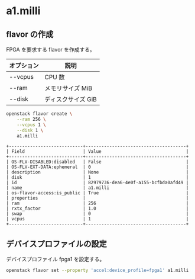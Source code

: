 # a1.milli

## flavor の作成

FPGA を要求する flavor を作成する。

| オプション | 説明               |
| ---------- | ------------------ |
| --vcpus    | CPU 数             |
| --ram      | メモリサイズ MiB   |
| --disk     | ディスクサイズ GiB |

```sh
openstack flavor create \
    --ram 256 \
    --vcpus 1 \
    --disk 1 \
    a1.milli
```

```text
+----------------------------+--------------------------------------+
| Field                      | Value                                |
+----------------------------+--------------------------------------+
| OS-FLV-DISABLED:disabled   | False                                |
| OS-FLV-EXT-DATA:ephemeral  | 0                                    |
| description                | None                                 |
| disk                       | 1                                    |
| id                         | 82979736-dea6-4e0f-a155-bcfbda0afd49 |
| name                       | a1.milli                             |
| os-flavor-access:is_public | True                                 |
| properties                 |                                      |
| ram                        | 256                                  |
| rxtx_factor                | 1.0                                  |
| swap                       | 0                                    |
| vcpus                      | 1                                    |
+----------------------------+--------------------------------------+
```

## デバイスプロファイルの設定

デバイスプロファイル fpga1 を設定する。

```sh
openstack flavor set --property 'accel:device_profile=fpga1' a1.milli
```
